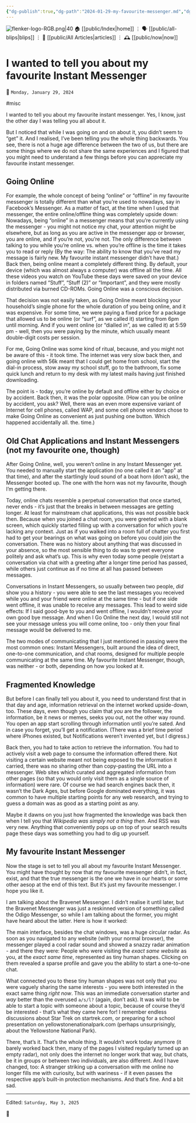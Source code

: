 ```yaml
---
{"dg-publish":true,"dg-path":"2024-01-29-my-favourite-messenger.md","dg-permalink":"2024/01/29/-my-favourite-messenger/","permalink":"/2024/01/29/-my-favourite-messenger/","title":"I wanted to tell you about my favourite Instant Messenger"}
---
```



<div class="transclusion internal-embed is-loaded"><div class="markdown-embed">




![flenker-logo-RGB.png|40](/img/user/attachments/flenker-logo-RGB.png)
🏠 [[public/Index\|home]]  ⋮ 🗣️ [[public/all-blips\|blips]] ⋮  📝 [[public/All Articles\|articles]]  ⋮ 🕰️ [[public/now\|now]]


</div></div>


# I wanted to tell you about my favourite Instant Messenger
<p><span>📆 <code>Monday, January 29, 2024</code></span></p>
#misc

I wanted to tell you about my favourite instant messenger.
Yes, I know, just the other day I was telling you all about it.

But I noticed that while I was going on and on about it, you didn’t seem to “get” it. And I realised, I’ve been telling you the whole thing backwards. You see, there is not a huge age difference between the two of us, but there are some things where we do not share the same experiences and I figured that you might need to understand a few things before you can appreciate my favourite instant messenger.

## Going Online
For example, the whole concept of being “online” or “offline” in my favourite messenger is totally different than what you’re used to nowadays, say in Facebook’s Messenger. As a matter of fact, at the time when I used that messenger, the entire online/offline thing was completely upside down: Nowadays, being “online” in a messenger means that you’re currently using the messenger - you might not notice my chat, your attention might be elsewhere, but as long as you are active in the messenger app or browser, you are online, and if you’re not, you’re not. The only difference between talking to you while you’re online vs. when you’re offline is the time it takes you to read or reply (By the way: The ability to know that you’ve read my message is fairly new. My favourite instant messenger didn’t have that.) Back then, being online meant a completely different thing. By default, your device (which was almost always a computer) was offline all the time. All these videos you watch on YouTube these days were saved on your device in folders named “Stuff”, “Stuff (2)” or “Important”, and they were mostly distributed via burned CD-ROMs.  Going Online was a conscious decision.

That decision was not easily taken, as Going Online meant blocking your household’s single phone for the whole duration of you being online, and it was expensive. For some time, we were paying a fixed price for a package that allowed us to be online (or “surf”, as we called it) starting from 6pm until morning. And if you went online (or “dialled in”, as we called it) at 5:59 pm - well, then you were paying by the minute, which usually meant double-digit costs per session.

For me, Going Online was some kind of ritual, because, and you might not be aware of this - it took time. The internet was very slow back then, and going online with 56k meant that I could get home from school, start the dial-in process, stow away my school stuff, go to the bathroom, fix some quick lunch and return to my desk with my latest mails having just finished downloading.

The point is - today, you’re online by default and offline either by choice or by accident. Back then, it was the polar opposite.  (How can you be online by accident, you ask?  Well, there was an even more expensive variant of Internet for cell phones, called WAP, and some cell phone vendors chose to make Going Online as convenient as just pushing one button. Which happened accidentally all. the. time.)

## Old Chat Applications and Instant Messengers (not my favourite one, though)

After Going Online, well, you weren’t online in any Instant Messenger yet. You needed to manually start the application (no one called it an "app" at that time), and after the startlingly loud sound of a boat horn (don’t ask), the Messenger booted up. The one with the horn was not my favourite, though I’m getting there.

Today, online chats resemble a perpetual conversation that once started, never ends - it’s just that the breaks in between messages are getting longer. At least for mainstream  chat applications, this was not possible back then. Because when you joined a chat room, you were greeted with a blank screen, which quickly started filling up with a conversation for which you’re lacking any context. Just as if you walked into a room full of chatter you first had to get your bearings on what was going on before you could join the conversation. There was no  history about anything that was discussed in your absence, so the most sensible thing to do was to greet everyone politely and ask what’s up. This is why even today some people (re)start a conversation via chat with a greeting after a longer time period has passed, while others just continue as if no time at all has passed between messages.

Conversations in Instant Messengers, so usually between two people, _did_ show you a history - you were able to see the last messages you received while you and your friend were online at the same time - but if one side went offline, it was unable to receive any messages. This lead to weird side effects: If I said good-bye to you and went offline, I wouldn’t receive your own good bye message. And when I Go Online the next day, I would still not see your message unless you will come  online, too - only then your final message would be delivered to me.

The two modes of communicating that I just mentioned in passing were the most common ones: Instant Messengers, built around the idea of direct, one-to-one communication, and chat rooms, designed for multiple people communicating at the same time. My favourite Instant Messenger, though, was neither - or both, depending on how you looked at it.

## Fragmented Knowledge

But before I can finally tell you about it, you need to understand first that in that day and age, information retrieval on the internet worked upside-down, too. These days, even though you claim that _you_ are the follower, the information, be it news or memes, seeks you out, not the other way round. You open an app start scrolling through information until you’re sated. And in case you forget, you’ll get a notification. (There was a brief time period where iPhones existed, but Notifications weren’t invented yet, but I digress.)

Back then, you had to take action to retrieve the information. You had to actively visit a web page to consume the information offered there.  Not visiting a certain website meant not being exposed to the information it carried, there was no sharing other than copy-pasting the URL into a messenger. Web sites which curated and aggregated information from other pages (so that you would only visit them as a single source of information) were rare.
Of course we had search engines back then, it wasn’t the Dark Ages, but before Google dominated everything, it was common to have multiple starting points for any web research, and trying to guess a domain was as good as a starting point as any.

Maybe it dawns on you just how fragmented the knowledge was back then when I tell you that  _Wikipedia was simply not a thing then_. And RSS was very new. Anything that conveniently pops up on top of your search results page these days was something you had to dig up yourself.

## My favourite Instant Messenger

Now the stage is set to tell you all about my favourite Instant Messenger. You might have thought by now that my favourite messenger didn’t, in fact, exist, and that the true messenger is the one we have in our hearts or some other aesop at the end of this text. But it’s just my favourite messenger. I hope you like it.

I am talking about the Bravenet Messenger. I didn’t realise it until later, but the Bravenet Messenger was just a reskinned version of something called the Odigo Messenger, so while I am talking about the former, you might have heard about the latter. Here is how it worked:

The main interface, besides the chat windows, was a huge circular radar. As soon as you navigated to any website (with your normal browser), the messenger played a cool radar sound and showed a snazzy radar animation - and there they were: People who were visiting the _exact same website_ as you, at the _exact same time_, represented as tiny human shapes. Clicking on them revealed a sparse profile and gave you the ability to start a one-to-one chat.

What connected you to these tiny human shapes was not only that you were vaguely sharing the same interests - you were both interested in the exact same thing _right now_. This was an immediate conversation starter and _way_ better than the overused `a/s/l?` (again, don’t ask). It was wild to be able to start a topic with someone about a topic, because of course they’d be interested - that’s what they came here for! I remember endless discussions about Star Trek on startrek.com, or preparing for a school presentation on yellowstonenationalpark.com (perhaps unsurprisingly, about the Yellowstone National Park).

There, that’s it. That’s the whole thing. It wouldn’t work today anymore (it barely worked back then, many of the pages I visited regularly turned up an empty radar),  not only does the internet no longer work that way, but chats, be it in groups or between two individuals, are also different. And I have changed, too: A stranger striking up a conversation with me online no longer fills me with curiosity, but with wariness - if it even passes the respective app’s built-in protection mechanisms. And that’s fine. And a bit sad.


- - -
<p><span>Edited: <code>Saturday, May 3, 2025</code></span></p>
👾
